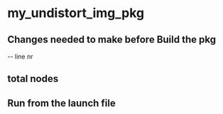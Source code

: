 # my_undistort_img_pkg 

## Changes needed to make before Build the pkg 

-- line nr 


## total nodes 

## Run from the launch file 